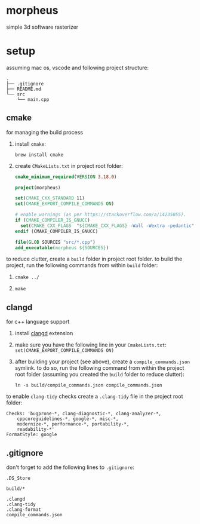 # morpheus

simple 3d software rasterizer

# setup

assuming mac os, vscode and following project structure:

```
.
├── .gitignore
├── README.md
└── src
    └── main.cpp
```

## cmake

for managing the build process

1. install `cmake`:

   ```
   brew install cmake
   ```

2. create `CMakeLists.txt` in project root folder:

   ```cmake
   cmake_minimum_required(VERSION 3.18.0)

   project(morpheus)

   set(CMAKE_CXX_STANDARD 11)
   set(CMAKE_EXPORT_COMPILE_COMMANDS ON)

   # enable warnings (as per https://stackoverflow.com/a/14235055).
   if (CMAKE_COMPILER_IS_GNUCC)
     set(CMAKE_CXX_FLAGS  "${CMAKE_CXX_FLAGS} -Wall -Wextra -pedantic")
   endif (CMAKE_COMPILER_IS_GNUCC)

   file(GLOB SOURCES "src/*.cpp")
   add_executable(morpheus ${SOURCES})
   ```

to reduce clutter, create a `build` folder in project root folder. to build the project, run the following commands from within `build` folder:

1. `cmake ../`

2. `make`

## clangd

for c++ language support 

1. install [clangd](https://marketplace.visualstudio.com/items?itemName=llvm-vs-code-extensions.vscode-clangd) extension

2. make sure you have the following line in your `CmakeLists.txt`: `set(CMAKE_EXPORT_COMPILE_COMMANDS ON)`

3. after building your project (see above), create a `compile_commands.json` symlink. to do so, run the following command from within the project root folder (assuming you created the `build` folder to reduce clutter):

   `ln -s build/compile_commands.json compile_commands.json`

to enable `clang-tidy` checks create a `.clang-tidy` file in the project root folder:

```
Checks: 'bugprone-*, clang-diagnostic-*, clang-analyzer-*,
    cppcoreguidelines-*, google-*, misc-*,
    modernize-*, performance-*, portability-*,
    readability-*'
FormatStyle: google
```

## .gitignore

don't forget to add the following lines to  `.gitignore`:

```
.DS_Store

build/*

.clangd
.clang-tidy
.clang-format
compile_commands.json
```

